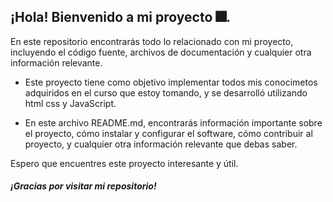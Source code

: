 ## ¡Hola! Bienvenido a mi proyecto 🎆. 

En este repositorio encontrarás todo lo relacionado con mi proyecto, incluyendo el código fuente, archivos de documentación y cualquier otra información relevante.

* Este proyecto tiene como objetivo implementar todos mis conocimetos adquiridos en el curso que estoy tomando, y se desarrolló utilizando html css y JavaScript.

* En este archivo README.md, encontrarás información importante sobre el proyecto, cómo instalar y configurar el software, cómo contribuir al proyecto, y cualquier otra información relevante que debas saber.

Espero que encuentres este proyecto interesante y útil. 
##### ¡Gracias por visitar mi repositorio!